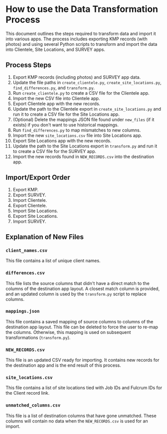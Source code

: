 
# How to use the Data Transformation Process

This document outlines the steps required to transform data and import it into various apps. The process includes exporting KMP records (with photos) and using several Python scripts to transform and import the data into Clientele, Site Locations, and SURVEY apps.

## Process Steps

1.  Export KMP records (including photos) and SURVEY app data.
1.  Update the file paths in `create_clientele.py`, `create_site_locations.py`, `find_differences.py`, and `transform.py`.
1.  Run `create_clientele.py` to create a CSV file for the Clientele app.
1.  Import the new CSV file into Clientele app.
1.  Export Clientele app with the new records.
1.  Update the path to the Clientele export in `create_site_locations.py` and run it to create a CSV file for the Site Locations app.
1.  (Optional) Delete the mappings JSON file found under `new_files` (if it exists) if you don't want to use historical mappings.
1.  Run `find_differences.py` to map mismatches to new columns.
1.  Import the new `site_locations.csv` file into Site Locations app.
1.  Export Site Locations app with the new records.
1.  Update the path to the Site Locations export in `transform.py` and run it to create a CSV file for the SURVEY app.
1.  Import the new records found in `NEW_RECORDS.csv` into the destination app.

## Import/Export Order

1.  Export KMP.
1.  Export SURVEY.
1.  Import Clientele.
1.  Export Clientele.
1.  Import Site Locations.
1.  Export Site Locations.
1.  Import SURVEY.

## Explanation of New Files

### `client_names.csv`

This file contains a list of unique client names.

### `differences.csv`

This file lists the source columns that didn't have a direct match to the columns of the destination app layout. A closest match column is provided, and an updated column is used by the `transform.py` script to replace columns.

### `mappings.json`

This file contains a saved mapping of source columns to columns of the destination app layout. This file can be deleted to force the user to re-map the columns. Otherwise, this mapping is used on subsequent transformations (`transform.py`).

### `NEW_RECORDS.csv`

This file is an updated CSV ready for importing. It contains new records for the destination app and is the end result of this process.

### `site_locations.csv`

This file contains a list of site locations tied with Job IDs and Fulcrum IDs for the Client record link.

### `unmatched_columns.csv`

This file is a list of destination columns that have gone unmatched. These columns will contain no data when the `NEW_RECORDS.csv` is used for an import.
